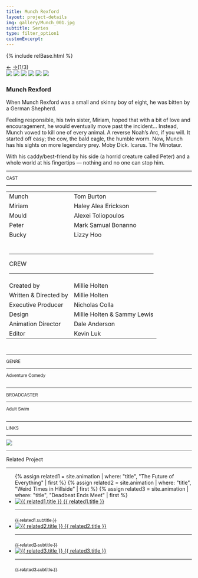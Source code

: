 ```yaml
---
title: Munch Rexford
layout: project-details
img: gallery/Munch_001.jpg
subtitle: Series
type: filter_option1
customExcerpt: 
---
```

{% include relBase.html %}
 <section id="details">
    <div id="carousel">
      <div id="carousel_controls"><span><a href="#" id="carousel_backward">&larr;</a> <a href="#"
            id="carousel_forward">&rarr;</a></span><span id="pagecount">(1/3)</span></div>
      <div id="carousel_img">
        <img src="{{ relBase }}img/gallery/Munch_001.jpg" id="img1">
        <img src="{{ relBase }}img/gallery/Munch_002.jpg" id="img2">
        <img src="{{ relBase }}img/gallery/Munch_003.jpg" id="img3">
        <img src="{{ relBase }}img/gallery/Munch_004.jpg" id="img4">
        <img src="{{ relBase }}img/gallery/Munch_005.jpg" id="img5">
        <img src="{{ relBase }}img/gallery/Munch_006.jpg" id="img6">
      </div>
    </div>
    <article><span id="main-detail">
      <h1>Munch Rexford</h1>
      <p>When Munch Rexford was a small and skinny boy of eight, he was bitten by a German Shepherd.</p><p>

Feeling responsible, his twin sister, Miriam, hoped that with a bit of love and encouragement, he would eventually move past the incident… Instead, Munch vowed to kill one of every animal. A reverse Noah’s Arc, if you will. It started off easy; the cow, the bald eagle, the humble worm. Now, Munch has his sights on more legendary prey. Moby Dick. Icarus. The Minotaur.</p><p>

With his caddy/best-friend by his side (a horrid creature called Peter) and a whole world at his fingertips — nothing and no one can stop him.</p>
</span>   <sub>
        <hr>CAST
        <hr>
        <table><tr><td>Munch</td><td>Tom Burton</td></tr>
        <tr><td>Miriam</td><td>Haley Alea Erickson</td></tr>
        <tr><td>Mould</td><td>Alexei Toliopoulos</td></tr>
        <tr><td>Peter</td><td>Mark Samual Bonanno</td></tr>
        <tr><td>Bucky</td><td>Lizzy Hoo</td></tr>
        <tr><td colspan="2"><br><hr>CREW
          <hr></td></tr><tr><td>Created by </td><td>Millie Holten</td></tr><tr><td>
        Written & Directed by </td><td>Millie Holten</td></tr><tr><td>
          Executive Producer</td><td>Nicholas Colla</td></tr><tr><td>
          Design</td><td>Millie Holten & Sammy Lewis</td></tr><tr><td>
            Animation Director</td><td>Dale Anderson</td></tr><tr><td>
            Editor</td><td>Kevin Luk</td></tr></table><br>
        <hr>GENRE
        <hr>
        Adventure Comedy<br>
        <br>
        <hr>BROADCASTER
        <hr>
        Adult Swim<br><br><!--
        <hr>WATCH
        <hr>
        <a href="https://ltnt.tv/dbem" target="_blank"><img src="{{ relBase }}img/social/youtube.svg" class="youtube"></a>
        <br><br>-->
        <hr>LINKS
        <hr>
        <!--<a href="https://www.imdb.com/title/tt34748315/" target="_blank"><img src="{{ relBase }}img/social/imdb.svg" class="imdb"></a>--><a href="https://www.youtube.com/watch?v=eDtyB863J9Q" target="_blank"><img src="{{ relBase }}img/social/youtube.svg" class="youtube"></a>
      </sub>
    </article>
    <div id="related">
      <hr>
      Related Project
      <hr>
      <ul>
        {% assign related1 = site.animation | where: "title", "The Future of Everything" | first %}
          {% assign related2 = site.animation | where: "title", "Weird Times in Hillside" | first %}
          {% assign related3 = site.animation | where: "title", "Deadbeat Ends Meet" | first %}
          <li>
            <a href="{{ related1.url | relative_url }}">
              <img src="{{ relBase }}img/{{ related1.img }}" alt="{{ related1.title }}">
              {{ related1.title }}
              <hr>
              <sub>{{ related1.subtitle }}</sub>
            </a>
          </li>
          <li>
            <a href="{{ related2.url | relative_url }}">
              <img src="{{ relBase }}img/{{ related2.img }}" alt="{{ related2.title }}">
              {{ related2.title }}
              <hr>
              <sub>{{ related2.subtitle }}</sub>
            </a>
          </li>
          <li>
            <a href="{{ related3.url | relative_url }}">
              <img src="{{ relBase }}img/{{ related3.img }}" alt="{{ related3.title }}">
              {{ related3.title }}
              <hr>
              <sub>{{ related3.subtitle }}</sub>
            </a>
          </li>
      </ul>
    </div>
  </section>

  <div id="gradient"></div>